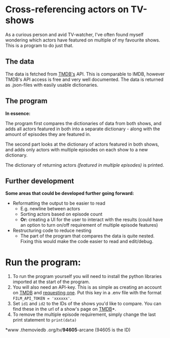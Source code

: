 # Cross-referencing actors on TV-shows
As a curious person and avid TV-watcher, I've often found myself wondering which actors have featured on multiple of my favourite shows. This is a program to do just that.

## The data
The data is fetched from [TMDB's](https://www.themoviedb.org) API. This is comparable to IMDB, however TMDB's API access is free and very well documented. The data is returned as .json-files with easily usable dictionaries. 

## The program
**In essence:**

The program first compares the dictionaries of data from both shows, and adds all actors featured in both into a separate dictionary -  along with the amount of episodes they are featured in.

The second part looks at the dictionary of actors featured in both shows, and adds only actors with multiple episodes on each show to a new dictionary. 

The dictionary of returning actors *(featured in multiple episodes)* is printed. 

## Further development
**Some areas that could be developed further going forward:**

- Reformatting the output to be easier to read
  - E.g. newline between actors
  - Sorting actors based on episode count
  - **Or:** creating a UI for the user to interact with the results (could have an option to turn on/off requirement of multiple episode features)
- Restructuring code to reduce nesting
  - The part of the program that compares the data is quite nested. Fixing this would make the code easier to read and edit/debug. 

# Run the program:
1. To run the program yourself you will need to install the python libraries imported at the start of the program. 
2. You will also need an API-key. This is as simple as creating an account on [TMDB](https://www.themoviedb.org) and [requesting one](https://developer.themoviedb.org/docs/faq#how-do-i-apply-for-an-api-key). Put this key in a .env file with the format `FILM_API_TOKEN = 'xxxxxx'`.
3. Set `id1` and `id2` to the IDs of the shows you'd like to compare. You can find these in the url of a show's page on [TMDB](https://www.themoviedb.org)*.
4. To remove the multiple episode requirement, simply change the last print statement to `print(data)`


*www .themoviedb .org/tv/**94605**-arcane (94605 is the ID)